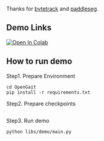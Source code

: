 
Thanks for [bytetrack](https://github.com/ifzhang/ByteTrack) and [paddleseg](https://github.com/PaddlePaddle/PaddleSeg).


## Demo Links
[![Open In Colab](https://colab.research.google.com/assets/colab-badge.svg)](https://colab.research.google.com/drive/19EVnzwaCpu6RzsI90GJuPLePvGALAQPr?usp=sharing)


How to run demo
------------------------------------------
Step1. Prepare Environment
```
cd OpenGait
pip install -r requirements.txt
```
Step2. Prepare checkpoints
```
```

Step3. Run demo
```
python libs/demo/main.py
```

